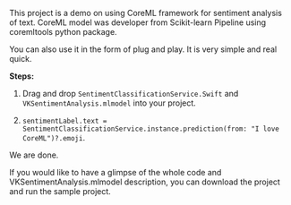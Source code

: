 This project is a demo on using CoreML framework for sentiment analysis of text. 
CoreML model was developer from Scikit-learn Pipeline using coremltools python package.

You can also use it in the form of plug and play. It is very simple and real quick.

**Steps:**

1) Drag and drop ```SentimentClassificationService.Swift``` and ```VKSentimentAnalysis.mlmodel``` into your project.

2) ```sentimentLabel.text = SentimentClassificationService.instance.prediction(from: "I love CoreML")?.emoji```.

We are done. 

If you would like to have a glimpse of the whole code and VKSentimentAnalysis.mlmodel description, you can download the project and run the sample project.

